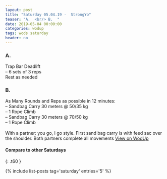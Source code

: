 ```yaml
---
layout: post
title: "Saturday 05.04.19 -  StrongYo"
teaser: "A.  <br/> B.  "
date: 2019-05-04 00:00:00
categories: wodup
tags: wods saturday
header: no
---
```



<h3>A.  </h3>
Trap Bar Deadlift<br/>– 6 sets of 3 reps <br/>Rest as needed<br/>
<h3>B.  </h3>
As Many Rounds and Reps as possible in 12 minutes:<br/>– Sandbag Carry 30 meters @ 50/35 kg<br/>– 1 Rope Climb<br/>– Sandbag Carry 30 meters @ 70/50 kg<br/>– 1 Rope Climb<br/><br/>With a partner: you go, I go style.  First sand bag carry is with feed sac over the shoulder.  Both partners complete all movements
<a href="https://www.wodup.com/gyms/asphodel/wods/16029" target="blank">View on WodUp</a>


#### Compare to other Saturdays
{: .t60 }

{% include list-posts tag='saturday' entries='5' %}